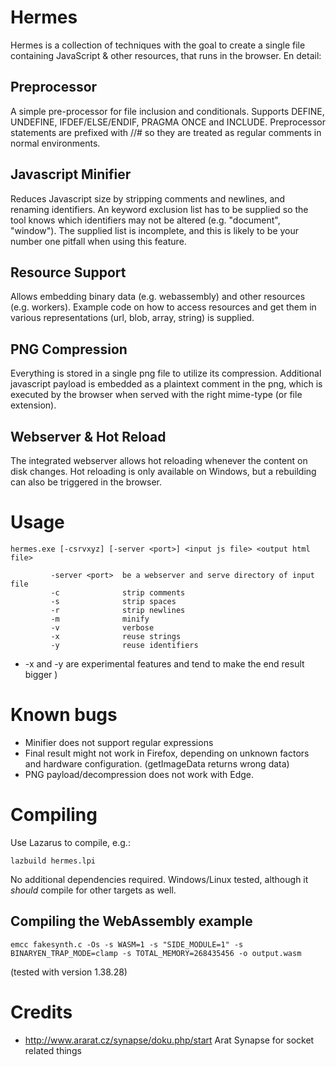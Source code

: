 # Hermes 

Hermes is a collection of techniques with the goal to create a single file containing JavaScript & other resources, that runs in the browser. En detail:

## Preprocessor
A simple pre-processor for file inclusion and conditionals. Supports DEFINE, UNDEFINE, IFDEF/ELSE/ENDIF, PRAGMA ONCE and INCLUDE. Preprocessor statements are prefixed with //# so they are treated as regular comments in normal environments.

## Javascript Minifier
Reduces Javascript size by stripping comments and newlines, and renaming identifiers.
An keyword exclusion list has to be supplied so the tool knows which identifiers may not be altered (e.g. "document", "window"). The supplied list is incomplete, and this is likely to be your number one pitfall when using this feature.

## Resource Support
Allows embedding binary data (e.g. webassembly) and other resources (e.g. workers). Example code on how to access resources and get them in various representations (url, blob, array, string) is supplied.

## PNG Compression 
Everything is stored in a single png file to utilize its compression. Additional javascript payload is embedded as a plaintext comment in the png, which is executed by the browser when served with the right mime-type (or file extension).

## Webserver & Hot Reload
The integrated webserver allows hot reloading whenever the content on disk changes. 
Hot reloading is only available on Windows, but a rebuilding can also be triggered in the browser.

# Usage
    hermes.exe [-csrvxyz] [-server <port>] <input js file> <output html file>
    
             -server <port>  be a webserver and serve directory of input file
             -c              strip comments
             -s              strip spaces
             -r              strip newlines
             -m              minify
             -v              verbose
             -x              reuse strings
             -y              reuse identifiers
* -x and -y are experimental features and tend to make the end result bigger )

# Known bugs
* Minifier does not support regular expressions
* Final result might not work in Firefox, depending on unknown factors and hardware configuration. (getImageData returns wrong data)
* PNG payload/decompression does not work with Edge.

# Compiling
Use Lazarus to compile, e.g.:

    lazbuild hermes.lpi

No additional dependencies required. Windows/Linux tested, although it *should* compile for other targets as well. 

## Compiling the WebAssembly example
    emcc fakesynth.c -Os -s WASM=1 -s "SIDE_MODULE=1" -s BINARYEN_TRAP_MODE=clamp -s TOTAL_MEMORY=268435456 -o output.wasm
(tested with version 1.38.28)

# Credits
* http://www.ararat.cz/synapse/doku.php/start Arat Synapse for socket related things
